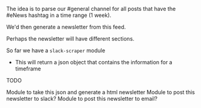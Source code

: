 The idea is to parse our #general channel for all posts that have the #eNews hashtag in a time range (1 week).

We'd then generate a newsletter from this feed.

Perhaps the newsletter will have different sections.

So far we have a `slack-scraper` module
 - This will return a json object that contains the information for a timeframe

TODO

Module to take this json and generate a html newsletter
Module to post this newsletter to slack?
Module to post this newsletter to email?